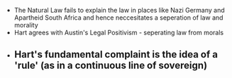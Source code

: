 - The Natural Law fails to explain the law in places like Nazi Germany and Apartheid South Africa and hence neccesitates a seperation of law and morality
- Hart agrees with Austin's Legal Positivism - seperating law from morals
- Hart's fundamental complaint is the idea of a 'rule' (as in a continuous line of sovereign)
    - 
